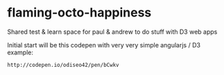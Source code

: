 flaming-octo-happiness
======================

Shared test &amp; learn space for paul &amp; andrew to do stuff with D3 web apps


Initial start will be this codepen with very very simple angularjs / D3 example:

	http://codepen.io/odiseo42/pen/bCwkv